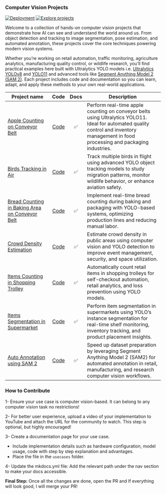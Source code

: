 ### Computer Vision Projects

[![Deployment](https://github.com/RizwanMunawar/visionusecases/actions/workflows/deploy.yml/badge.svg)](https://github.com/RizwanMunawar/visionusecases/actions/workflows/deploy.yml)
[![Explore projects](https://img.shields.io/badge/Explore-projects-blue)](https://img.shields.io/badge/explore-projects-blue)

Welcome to a collection of hands-on computer vision projects that demonstrate how AI can see and understand the world around us. From object detection and tracking to image segmentation, pose estimation, and automated annotation, these projects cover the core techniques powering modern vision systems.

Whether you’re working on retail automation, traffic monitoring, agriculture analytics, manufacturing quality control, or wildlife research, you’ll find practical examples here built with Ultralytics YOLO models i.e. [Ultralytics YOLOv8](https://docs.ultralytics.com/models/yolov8/) and [YOLO11](https://docs.ultralytics.com/models/yolo11/) and advanced tools like [Segment Anything Model 2 (SAM 2)](https://docs.ultralytics.com/models/sam-2/). Each project includes code and documentation so you can learn, adapt, and apply these methods to your own real-world applications.

| Project name                                                                                                                                |                     Code                     | Docs | Description                                                                                                                                                                            |
|---------------------------------------------------------------------------------------------------------------------------------------------|:--------------------------------------------:|:----:|----------------------------------------------------------------------------------------------------------------------------------------------------------------------------------------|
| [Apple Counting on Conveyor Belt](https://github.com/RizwanMunawar/visionusecases/blob/main/docs/usecases/apple-counting.md)                |      [Code](usecases/apple-counting.md)      |  ✅   | Perform real-time apple counting on conveyor belts using Ultralytics YOLO11. Ideal for automated quality control and inventory management in food processing and packaging industries. |
| [Birds Tracking in Air](https://github.com/RizwanMunawar/visionusecases/blob/main/docs/usecases/bird-tracking.md)                           |      [Code](usecases/bird-tracking.md)       |  ✅   | Track multiple birds in flight using advanced YOLO object tracking models to study migration patterns, monitor wildlife behavior, or enhance aviation safety.                          |
| [Bread Counting in Baking Area on Conveyor Belt](https://github.com/RizwanMunawar/visionusecases/blob/main/docs/usecases/bread-counting.md) |      [Code](usecases/bread-counting.md)      |  ✅   | Implement real-time bread counting during baking and packaging with YOLO-based systems, optimizing production lines and reducing manual labor.                                         |
| [Crowd Density Estimation](https://github.com/RizwanMunawar/visionusecases/blob/main/docs/usecases/crowd-density-estimation.md)             | [Code](usecases/crowd-density-estimation.md) |  ✅   | Estimate crowd density in public areas using computer vision and YOLO detection to improve event management, security, and space utilization.                                          |
| [Items Counting in Shopping Trolley](https://github.com/RizwanMunawar/visionusecases/blob/main/docs/usecases/items-counting.md)             |      [Code](usecases/items-counting.md)      |  ✅   | Automatically count retail items in shopping trolleys for self-checkout automation, retail analytics, and loss prevention using YOLO models.                                           |
| [Items Segmentation in Supermarket](https://github.com/RizwanMunawar/visionusecases/blob/main/docs/usecases/items-segmentation.md)          |    [Code](usecases/items-segmentation.md)    |  ✅   | Perform item segmentation in supermarkets using YOLO’s instance segmentation for real-time shelf monitoring, inventory tracking, and product placement insights.                       |
| [Auto Annotation using SAM 2](https://github.com/RizwanMunawar/visionusecases/blob/main/docs/usecases/sam2-auto-annotation.md)              |   [Code](usecases/sam2-auto-annotation.md)   |  ✅   | Speed up dataset preparation by leveraging Segment Anything Model 2 (SAM2) for automated annotation in retail, manufacturing, and research computer vision workflows.                  |

### How to Contribute

1- Ensure your use case is computer vision-based. It can belong to any computer vision task no restrictions!

2- For better user experience, upload a video of your implementation to YouTube and attach the URL for the community to watch. This step is optional, but highly encouraged!

3- Create a documentation page for your use case.
- Include implementation details such as hardware configuration, model usage, code with step by step explanation and advantages.
- Place the file in the `usecases` folder.

4- Update the mkdocs.yml file: Add the relevant path under the nav section to make your docs accessible.

**Final Step:** Once all the changes are done, open the PR and If everything will look good, I will merge your PR!

